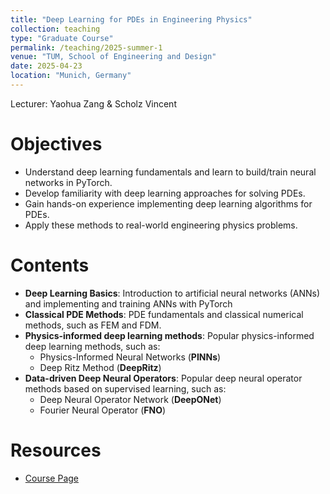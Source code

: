 ```yaml
---
title: "Deep Learning for PDEs in Engineering Physics"
collection: teaching
type: "Graduate Course"
permalink: /teaching/2025-summer-1
venue: "TUM, School of Engineering and Design"
date: 2025-04-23
location: "Munich, Germany"
---
```


Lecturer: Yaohua Zang & Scholz Vincent


Objectives
======
- Understand deep learning fundamentals and learn to build/train neural networks in PyTorch.
- Develop familiarity with deep learning approaches for solving PDEs.
- Gain hands-on experience implementing deep learning algorithms for PDEs.
- Apply these methods to real-world engineering physics problems.

Contents
======
- **Deep Learning Basics**: Introduction to artificial neural networks (ANNs) and implementing and training ANNs with PyTorch
- **Classical PDE Methods**: PDE fundamentals and classical numerical methods, such as FEM and FDM.
- **Physics-informed deep learning methods**: Popular physics-informed deep learning methods, such as:
  - Physics-Informed Neural Networks (**PINNs**) 
  - Deep Ritz Method (**DeepRitz**)
- **Data-driven Deep Neural Operators**: Popular deep neural operator methods based on supervised learning, such as:
  - Deep Neural Operator Network (**DeepONet**)
  - Fourier Neural Operator (**FNO**)

Resources
======
- [Course Page](https://github.com/yaohua32/Deep-Learning-for-PDEs-in-Engineering-Physics-2025-Summer)
